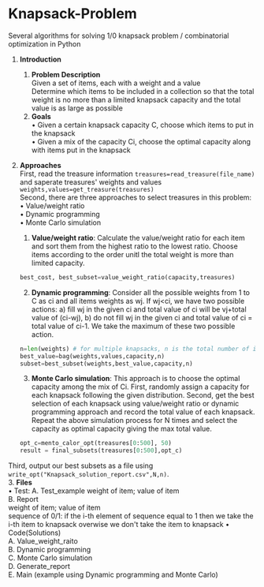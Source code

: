 # Knapsack-Problem
Several algorithms for solving 1/0 knapsack problem / combinatorial optimization in Python

1.	**Introduction**  
    1) **Problem Description**  
    Given a set of items, each with a weight and a value  
    Determine which items to be included in a collection so that the total weight is no more than a limited knapsack capacity and the total value is as large as possible  
    2) **Goals**  
    •	Given a certain knapsack capacity C, choose which items to put in the knapsack  
    •	Given a mix of the capacity Ci, choose the optimal capacity along with items put in the knapsack  

2.	**Approaches**  
First, read the treasure information `treasures=read_treasure(file_name)` and saperate treasures' weights and values `weights,values=get_treasure(treasures)`  
Second, there are three approaches to select treasures in this problem:  
    •	Value/weight ratio  
    •	Dynamic programming  
    •	Monte Carlo simulation  
    1) **Value/weight ratio**: Calculate the value/weight ratio for each item and sort them from the highest ratio to the lowest ratio. Choose items according to the order unitl the total weight is more than limited capacity.  
    ```python
    best_cost, best_subset=value_weight_ratio(capacity,treasures)
    ```  
    2) **Dynamic programming**: Consider all the possible weights from 1 to C as ci and all items weights as wj. If wj<ci, we have two possible actions: a) fill wj in the given ci and total value of ci will be vj+total value of (ci-wj), b) do not fill wj in the given ci and total value of ci = total value of ci-1. We take the maximum of these two possible action.  
    ```python
    n=len(weights) # for multiple knapsacks, n is the total number of items would be selected in one knapsack
    best_value=bag(weights,values,capacity,n)
    subset=best_subset(weights,best_value,capacity,n)
    ```  
    3) **Monte Carlo simulation**: This approach is to choose the optimal capacity among the mix of Ci. First, randomly assign a capacity for each knapsack following the given distribution. Second, get the best selection of each knapsack using value/weight ratio or dynamic programming approach and record the total value of each knapsack. Repeat the above simulation process for N times and select the capacity as optimal capacity giving the max total value.  
    ```python
    opt_c=mento_calor_opt(treasures[0:500], 50)
    result = final_subsets(treasures[0:500],opt_c)
    ```  
Third, output our best subsets as a file using `write_opt("Knapsack_solution_report.csv",N,n)`.  
3.	**Files**  
    •	Test:
        A. Test_example
            weight of item; value of item  
        B. Report  
            weight of item; value of item  
        sequence of 0/1: if the i-th element of sequence equal to 1 then we take the i-th item to knapsack overwise we don't take the item to knapsack
    •	Code(Solutions)     
        A. Value_weight_raito  
        B. Dynamic programming  
        C. Monte Carlo simulation  
        D. Generate_report  
        E. Main (example using Dynamic programming and Monte Carlo)  
